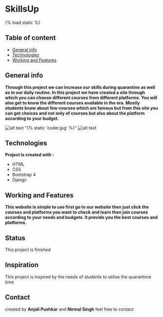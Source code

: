 # SkillsUp
{% load static %}
## Table of content
* [General info](#general-info)
* [Technologies](#technologies)
* [Working and Features](#working-and-features)

## General info

**Through this project we can increase our skills during quarantine as well as in our daily routine. In this project we have created a site through which you can choose different courses from different platforms. You will also get to know the different courses available in the era. Mostly students know about few courses which are famous but from this site you can get choices and not only of courses but also about the platform according to your budget.**

![alt text](.static\coder.jpg)
"{% static 'coder.jpg' %}"
![alt text](.course\static\coder.jpg)

## Technologies

**Project is created with :**
* HTML
* CSS
* Bootstrap 4
* Django

## Working and Features

**This website is simple to use first go to our website then just click the courses and platforms you want to check and learn then join courses according to your needs and budgets. It provide you the best courses and platforms.**  

## Status

This project is finished

## Inspiration

This project is inspired by the needs of students to utilise the quarantime time  

## Contact

created by **Anjali Pushkar** and **Nirmal Singh** feel free to contact
